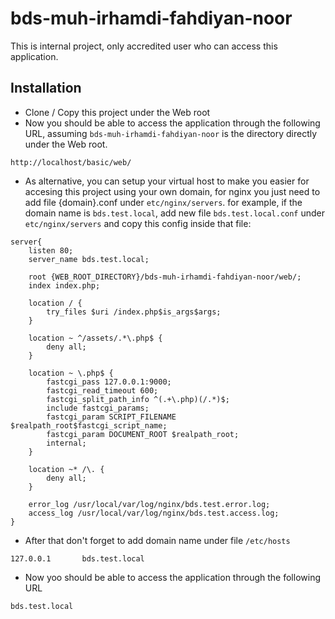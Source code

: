 # bds-muh-irhamdi-fahdiyan-noor
This is internal project, only accredited user who can access this application.

## Installation

- Clone / Copy this project under the Web root
- Now you should be able to access the application through the following URL, assuming `bds-muh-irhamdi-fahdiyan-noor` is the directory directly under the Web root.
```
http://localhost/basic/web/
```

- As alternative, you can setup your virtual host to make you easier for accesing this project using your own domain, for nginx you just need to add file {domain}.conf under `etc/nginx/servers`. for example, if the domain name is `bds.test.local`, add new file `bds.test.local.conf` under `etc/nginx/servers` and copy this config inside that file:
```
server{
    listen 80;
    server_name bds.test.local;

    root {WEB_ROOT_DIRECTORY}/bds-muh-irhamdi-fahdiyan-noor/web/;
    index index.php;

    location / {
        try_files $uri /index.php$is_args$args;
    }

    location ~ ^/assets/.*\.php$ {
        deny all;
    }

    location ~ \.php$ {
        fastcgi_pass 127.0.0.1:9000;
        fastcgi_read_timeout 600;
        fastcgi_split_path_info ^(.+\.php)(/.*)$;
        include fastcgi_params;
        fastcgi_param SCRIPT_FILENAME $realpath_root$fastcgi_script_name;
        fastcgi_param DOCUMENT_ROOT $realpath_root;
        internal;
    }

    location ~* /\. {
        deny all;
    }

    error_log /usr/local/var/log/nginx/bds.test.error.log;
    access_log /usr/local/var/log/nginx/bds.test.access.log;
}
```
- After that don't forget to add domain name under file `/etc/hosts`
```
127.0.0.1       bds.test.local
```
- Now yoo should be able to access the application through the following URL
```
bds.test.local
```
